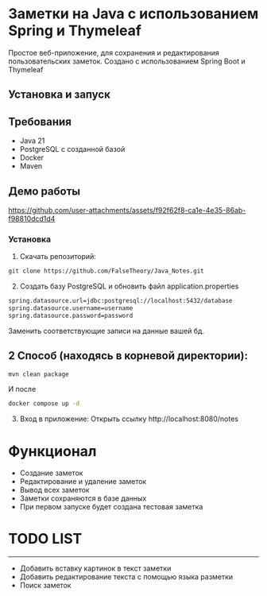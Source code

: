 Заметки на Java с использованием Spring и Thymeleaf
=====================
Простое веб-приложение, для сохранения и редактирования пользовательских заметок.
  Создано с использованием Spring Boot и Thymeleaf

Установка и запуск
----------------------

## Требования
- Java 21
- PostgreSQL с созданной базой
- Docker
- Maven
## Демо работы
https://github.com/user-attachments/assets/f92f62f8-ca1e-4e35-86ab-f98810dcd1d4

### Установка
1. Скачать репозиторий:

```bash
git clone https://github.com/FalseTheory/Java_Notes.git
```
2. Создать базу PostgreSQL и обновить файл application.properties
```bash
spring.datasource.url=jdbc:postgresql://localhost:5432/database
spring.datasource.username=username
spring.datasource.password=password
```
Заменить соответствующие записи на данные вашей бд.

## 2 Способ (находясь в корневой директории):
```bash
mvn clean package
```
И после
```bash
docker compose up -d
```
3. Вход в приложение:
Открыть ссылку http://localhost:8080/notes

# Функционал

- Создание заметок
- Редактирование и удаление заметок
- Вывод всех заметок
- Заметки сохраняются в базе данных
- При первом запуске будет создана тестовая заметка

# TODO LIST
-----------
- Добавить вставку картинок в текст заметки
- Добавить редактирование текста с помощью языка разметки 
- Поиск заметок